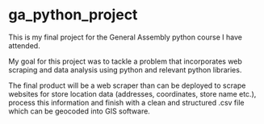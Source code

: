 # ga_python_project

This is my final project for the General Assembly python course I have attended.

My goal for this project was to tackle a problem that incorporates web scraping and data analysis using python and relevant python libraries.

The final product will be a web scraper than can be deployed to scrape websites for store location data (addresses, coordinates, store name etc.), 
process this information and finish with a clean and structured .csv file which can be geocoded into GIS software. 
